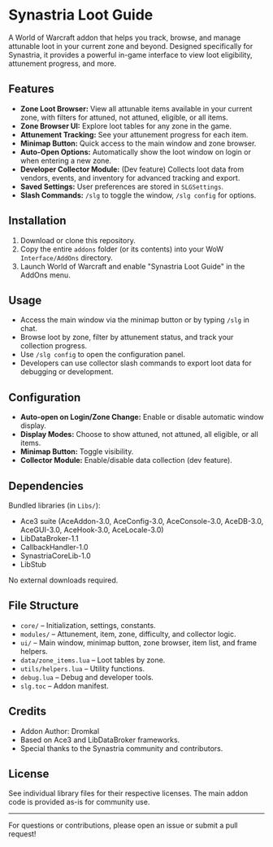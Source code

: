 # Synastria Loot Guide

A World of Warcraft addon that helps you track, browse, and manage attunable loot in your current zone and beyond. Designed specifically for Synastria, it provides a powerful in-game interface to view loot eligibility, attunement progress, and more.

## Features

- **Zone Loot Browser:** View all attunable items available in your current zone, with filters for attuned, not attuned, eligible, or all items.
- **Zone Browser UI:** Explore loot tables for any zone in the game.
- **Attunement Tracking:** See your attunement progress for each item.
- **Minimap Button:** Quick access to the main window and zone browser.
- **Auto-Open Options:** Automatically show the loot window on login or when entering a new zone.
- **Developer Collector Module:** (Dev feature) Collects loot data from vendors, events, and inventory for advanced tracking and export.
- **Saved Settings:** User preferences are stored in `SLGSettings`.
- **Slash Commands:** `/slg` to toggle the window, `/slg config` for options.

## Installation

1. Download or clone this repository.
2. Copy the entire `addons` folder (or its contents) into your WoW `Interface/AddOns` directory.
3. Launch World of Warcraft and enable "Synastria Loot Guide" in the AddOns menu.

## Usage

- Access the main window via the minimap button or by typing `/slg` in chat.
- Browse loot by zone, filter by attunement status, and track your collection progress.
- Use `/slg config` to open the configuration panel.
- Developers can use collector slash commands to export loot data for debugging or development.

## Configuration

- **Auto-open on Login/Zone Change:** Enable or disable automatic window display.
- **Display Modes:** Choose to show attuned, not attuned, all eligible, or all items.
- **Minimap Button:** Toggle visibility.
- **Collector Module:** Enable/disable data collection (dev feature).

## Dependencies

Bundled libraries (in `Libs/`):
- Ace3 suite (AceAddon-3.0, AceConfig-3.0, AceConsole-3.0, AceDB-3.0, AceGUI-3.0, AceHook-3.0, AceLocale-3.0)
- LibDataBroker-1.1
- CallbackHandler-1.0
- SynastriaCoreLib-1.0
- LibStub

No external downloads required.

## File Structure

- `core/` – Initialization, settings, constants.
- `modules/` – Attunement, item, zone, difficulty, and collector logic.
- `ui/` – Main window, minimap button, zone browser, item list, and frame helpers.
- `data/zone_items.lua` – Loot tables by zone.
- `utils/helpers.lua` – Utility functions.
- `debug.lua` – Debug and developer tools.
- `slg.toc` – Addon manifest.

## Credits

- Addon Author: Dromkal
- Based on Ace3 and LibDataBroker frameworks.
- Special thanks to the Synastria community and contributors.

## License

See individual library files for their respective licenses. The main addon code is provided as-is for community use.

---

For questions or contributions, please open an issue or submit a pull request!
